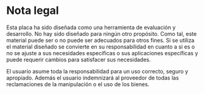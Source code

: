 # Nota legal

Esta placa ha sido diseñada como una herramienta de evaluación y desarrollo. No hay sido diseñado para ningún otro propósito. Como tal, este material puede ser o no puede ser adecuados para otros fines. Si se utiliza el material diseñado se convierte en su responsabilidad en cuanto a si es o no se ajuste a sus necesidades específicas o sus aplicaciones específicas y puede requerir cambios para satisfacer sus necesidades.

El usuario asume toda la responsabilidad para un uso correcto, seguro y apropiado. Además el usuario indemnizará al proveedor de todas las reclamaciones de la manipulación o el uso de los bienes.
